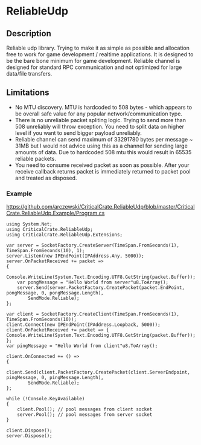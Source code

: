 # ReliableUdp
## Description
Reliable udp library. Trying to make it as simple as possible and allocation free to work for game development / realtime applications. It is designed to be the bare bone minimum for game development. Reliable channel is designed for standard RPC communication and not optimized for large data/file transfers.

## Limitations
* No MTU discovery. MTU is hardcoded to 508 bytes - which appears to be overall safe value for any popular network/communication type.
* There is no unreliable packet spliting logic. Trying to send more than 508 unreliably will throw exception. You need to split data on higher level if you want to send bigger payload unreliably.
* Reliable channel can send maximum of 33291780 bytes per message ~ 31MB but I would not advice using this as a channel for sending large amounts of data. Due to hardcoded 508 mtu this would result in 65535 reliable packets.
* You need to consume received packet as soon as possible. After your receive callback returns packet is immediately returned to packet pool and treated as disposed.

### Example
https://github.com/arczewski/CriticalCrate.ReliableUdp/blob/master/CriticalCrate.ReliableUdp.Example/Program.cs
```
using System.Net;
using CriticalCrate.ReliableUdp;
using CriticalCrate.ReliableUdp.Extensions;

var server = SocketFactory.CreateServer(TimeSpan.FromSeconds(1), TimeSpan.FromSeconds(10), 1);
server.Listen(new IPEndPoint(IPAddress.Any, 5000));
server.OnPacketReceived += packet =>
{
    Console.WriteLine(System.Text.Encoding.UTF8.GetString(packet.Buffer));
    var pongMessage = "Hello World from server"u8.ToArray();
    server.Send(server.PacketFactory.CreatePacket(packet.EndPoint, pongMessage, 0, pongMessage.Length),
        SendMode.Reliable);
};

var client = SocketFactory.CreateClient(TimeSpan.FromSeconds(1), TimeSpan.FromSeconds(10));
client.Connect(new IPEndPoint(IPAddress.Loopback, 5000));
client.OnPacketReceived += packet => { Console.WriteLine(System.Text.Encoding.UTF8.GetString(packet.Buffer)); };
var pingMessage = "Hello World from client"u8.ToArray();

client.OnConnected += () =>
{
    client.Send(client.PacketFactory.CreatePacket(client.ServerEndpoint, pingMessage, 0, pingMessage.Length),
        SendMode.Reliable);
};

while (!Console.KeyAvailable)
{
    client.Pool(); // pool messages from client socket
    server.Pool(); // pool messages from server socket
}

client.Dispose();
server.Dispose();
```

